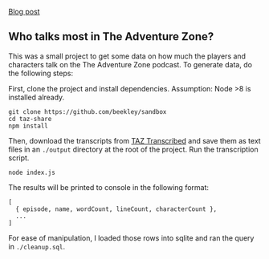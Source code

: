 [Blog post](http://blog.beekley.xyz/Who-Talks-Most-in-The-Adventure-Zone/)

## Who talks most in The Adventure Zone?

This was a small project to get some data on how much the players and characters talk on the The Adventure Zone podcast. To generate data, do the following steps:

First, clone the project and install dependencies. Assumption: Node >8 is installed already.

```
git clone https://github.com/beekley/sandbox
cd taz-share
npm install
```

Then, download the transcripts from [TAZ Transcribed](http://tazscripts.tumblr.com) and save them as text files in an `./output` directory at the root of the project. Run the transcription script.

```
node index.js
```

The results will be printed to console in the following format:

```
[
  { episode, name, wordCount, lineCount, characterCount },
  ...
]
```

For ease of manipulation, I loaded those rows into sqlite and ran the query in `./cleanup.sql`.
